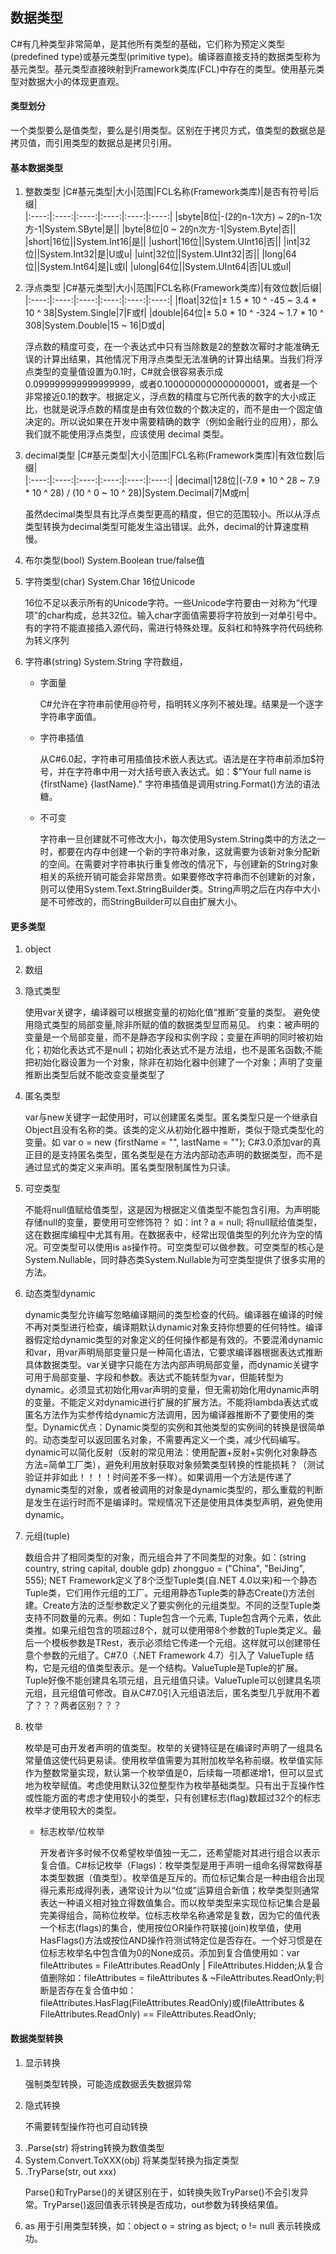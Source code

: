 ## 数据类型

<p>
C#有几种类型非常简单，是其他所有类型的基础，它们称为预定义类型(predefined type)或基元类型(primitive type)。编译器直接支持的数据类型称为基元类型。基元类型直接映射到Framework类库(FCL)中存在的类型。使用基元类型对数据大小的体现更直观。
</p>

#### 类型划分
<p>
一个类型要么是值类型，要么是引用类型。区别在于拷贝方式，值类型的数据总是拷贝值，而引用类型的数据总是拷贝引用。
</p>

#### 基本数据类型  
1. 整数类型
    |C#基元类型|大小|范围|FCL名称(Framework类库)|是否有符号|后缀|    
    |:----:|:----:|:----:|:----:|:----:|:----:|
    |sbyte|8位|-(2的n-1次方) ~ 2的n-1次方-1|System.SByte|是||
    |byte|8位|0 ~ 2的n次方-1|System.Byte|否||
    |short|16位||System.Int16|是||
    |ushort|16位||System.UInt16|否||
    |int|32位||System.Int32|是|U或u|
    |uint|32位||System.UInt32|否||
    |long|64位||System.Int64|是|L或l|
    |ulong|64位||System.UInt64|否|UL或ul|


2. 浮点类型
    |C#基元类型|大小|范围|FCL名称(Framework类库)|有效位数|后缀|    
    |:----:|:----:|:----:|:----:|:----:|:----:|
    |float|32位|± 1.5 * 10 ^ -45 ~ 3.4 * 10 ^ 38|System.Single|7|F或f|
    |double|64位|± 5.0 * 10 ^ -324 ~ 1.7 * 10 ^ 308|System.Double|15 ~ 16|D或d|

    <p>
    浮点数的精度可变，在一个表达式中只有当除数是2的整数次幂时才能准确无误的计算出结果，其他情况下用浮点类型无法准确的计算出结果。当我们将浮点类型的变量值设置为0.1时，C#就会很容易表示成0.099999999999999999，或者0.1000000000000000001，或者是一个非常接近0.1的数字。根据定义，浮点数的精度与它所代表的数字的大小成正比，也就是说浮点数的精度是由有效位数的个数决定的，而不是由一个固定值决定的。所以说如果在开发中需要精确的数字（例如金融行业的应用），那么我们就不能使用浮点类型，应该使用 decimal 类型。
    </p>


3. decimal类型
    |C#基元类型|大小|范围|FCL名称(Framework类库)|有效位数|后缀|    
    |:----:|:----:|:----:|:----:|:----:|:----:|
    |decimal|128位|(-7.9 * 10 ^ 28 ~ 7.9 * 10 ^ 28) / (10 ^ 0 ~ 10 ^ 28)|System.Decimal|7|M或m|

    <p>
    虽然decimal类型具有比浮点类型更高的精度，但它的范围较小。所以从浮点类型转换为decimal类型可能发生溢出错误。此外，decimal的计算速度稍慢。
    </p>

4. 布尔类型(bool) System.Boolean true/false值  

5. 字符类型(char) System.Char 16位Unicode
    <p>
    16位不足以表示所有的Unicode字符。一些Unicode字符要由一对称为“代理项”的char构成，总共32位。输入char字面值需要将字符放到一对单引号中。有的字符不能直接插入源代码，需进行特殊处理。反斜杠和特殊字符代码统称为转义序列
    </p>

6. 字符串(string) System.String 字符数组，
    - 字面量
        <p>
        C#允许在字符串前使用@符号，指明转义序列不被处理。结果是一个逐字字符串字面值。
        </p>
    - 字符串插值
        <p>
        从C#6.0起，字符串可用插值技术嵌人表达式。语法是在字符串前添加$符号，并在字符串中用一对大括号嵌入表达式。如：$"Your full name is {firstName} {lastName}." 字符串插值是调用string.Format()方法的语法糖。
        </p>   
    - 不可变
        <p>
        字符串一旦创建就不可修改大小，每次使用System.String类中的方法之一时，都要在内存中创建一个新的字符串对象，这就需要为该新对象分配新的空间。在需要对字符串执行重复修改的情况下，与创建新的String对象相关的系统开销可能会非常昂贵。如果要修改字符串而不创建新的对象，则可以使用System.Text.StringBuilder类。String声明之后在内存中大小是不可修改的，而StringBuilder可以自由扩展大小。
        </p>
#### 更多类型  
1. object

2. 数组

3. 隐式类型
    <p>
    使用var关键字，编译器可以根据变量的初始化值“推断”变量的类型。
    避免使用隐式类型的局部变量,除非所赋的值的数据类型显而易见。
    约束：被声明的变量是一个局部变量，而不是静态字段和实例字段；变量在声明的同时被初始化；初始化表达式不是null；初始化表达式不是方法组，也不是匿名函数;不能把初始化器设置为一个对象，除非在初始化器中创建了一个对象；声明了变量推断出类型后就不能改变变量类型了
    </p>
4. 匿名类型
    <p>
    var与new关键字一起使用时，可以创建匿名类型。匿名类型只是一个继承自Object且没有名称的类。该类的定义从初始化器中推断，类似于隐式类型化的变量。如 var o = new {firstName = "", lastName = ""}; 
    C#3.0添加var的真正目的是支持匿名类型，匿名类型是在方法内部动态声明的数据类型，而不是通过显式的类定义来声明。匿名类型限制属性为只读。
    </p>
5. 可空类型
    <p>
    不能将null值赋给值类型，这是因为根据定义值类型不能包含引用。为声明能存储null的变量，要使用可空修饰符？ 如：int ? a = null; 将null赋给值类型，这在数据库编程中尤其有用。在数据表中，经常出现值类型的列允许为空的情况。可空类型可以使用is as操作符。可空类型可以做参数。可空类型的核心是System.Nullable<T>，同时静态类System.Nullable为可空类型提供了很多实用的方法。
    </p>
6. 动态类型dynamic
    <p>
    dynamic类型允许编写忽略编译期间的类型检查的代码。编译器在编译的时候不再对类型进行检查，编译期默认dynamic对象支持你想要的任何特性。编译器假定给dynamic类型的对象定义的任何操作都是有效的。不要混淆dynamic和var，用var声明局部变量只是一种简化语法，它要求编译器根据表达式推断具体数据类型。var关键字只能在方法内部声明局部变量，而dynamic关键字可用于局部变量、字段和参数。表达式不能转型为var，但能转型为dynamic。必须显式初始化用var声明的变量，但无需初始化用dynamic声明的变量。不能定义对dynamic进行扩展的扩展方法。不能将lambda表达式或匿名方法作为实参传给dynamic方法调用，因为编译器推断不了要使用的类型。Dynamic优点：Dynamic类型的实例和其他类型的实例间的转换是很简单的。动态类型可以返回匿名对象，不需要再定义一个类，减少代码编写。dynamic可以简化反射（反射的常见用法：使用配置+反射+实例化对象静态方法=简单工厂类），避免利用放射获取对象频繁类型转换的性能损耗？（测试验证并非如此！！！！时间差不多一样）。如果调用一个方法是传递了dynamic类型的对象，或者被调用的对象是dynamic类型的，那么重载的判断是发生在运行时而不是编译时。常规情况下还是使用具体类型声明，避免使用dynamic。
    </p>
7. 元组(tuple)
    <p>
    数组合并了相同类型的对象，而元组合并了不同类型的对象。如：(string country, string capital, double gdp) zhongguo = ("China", "BeiJing", 555); NET Framework定义了8个泛型Tuple类(自.NET 4.0以来)和一个静态Tuple类，它们用作元组的工厂。元组用静态Tuple类的静态Create()方法创建。Create方法的泛型参数定义了要实例化的元组类型。不同的泛型Tuple类支持不同数量的元素。例如：Tuple<TI>包含一个元素, Tuple<T1, T2>包含两个元素，依此类推。如果元组包含的项超过8个，就可以使用带8个参数的Tuple类定义。最后一个模板参数是TRest，表示必须给它传递一个元组。这样就可以创建带任意个参数的元组了。C#7.0（.NET Framework 4.7）引入了 ValueTuple 结构，它是元组的值类型表示。是一个结构。ValueTuple是Tuple的扩展。Tuple好像不能创建具名项元组，且元组值只读。ValueTuple可以创建具名项元组，且元组值可修改。自从C#7.0引入元组语法后，匿名类型几乎就用不着了？？？两者区别？？？
    </p>
8. 枚举
    <p>
    枚举是可由开发者声明的值类型。枚举的关键特征是在编译时声明了一组具名常量值这使代码更易读。使用枚举值需要为其附加枚举名称前缀。枚举值实际作为整数常量实现，默认第一个枚举值是0，后续每一项都递增1，但可以显式地为枚举赋值。考虑使用默认32位整型作为枚举基础类型。只有出于互操作性或性能方面的考虑才使用较小的类型，只有创建标志(flag)数超过32个的标志枚举才使用较大的类型。
    </p>

    - 标志枚举/位枚举
        <p>
        开发者许多时候不仅希望枚举值独一无二，还希望能对其进行组合以表示复合值。C#标记枚举（Flags)：枚举类型是用于声明一组命名得常数得基本类型数据（值类型）。枚举值是互斥的。而位标记集合是一种由组合出现得元素形成得列表，通常设计为以“位或”运算组合新值；枚举类型则通常表达一种语义相对独立得数值集合。而以枚举类型来实现位标记集合是最完美得组合，简称位枚举。位标志枚举名称通常是复数，因为它的值代表一个标志(flags)的集合，使用按位OR操作符联接(join)枚举值，使用HasFlags()方法或按位AND操作符测试特定位是否存在。一个好习惯是在位标志枚举名中包含值为0的None成员。添加到复合值使用如：var fileAttributes = FileAttributes.ReadOnly | FileAttributes.Hidden;从复合值删除如：fileAttributes = fileAttributes & ~FileAttributes.ReadOnly;判断是否存在复合值中如：fileAttributes.HasFlag(FileAttributes.ReadOnly)或(fileAttributes & FileAttributes.ReadOnly) == FileAttributes.ReadOnly;
        </p>

#### 数据类型转换
1. 显示转换
    <p>
    强制类型转换，可能造成数据丢失数据异常
    </p>
2. 隐式转换
    <p>
    不需要转型操作符也可自动转换
    </p>
3. .Parse(str) 将string转换为数值类型
4. System.Convert.ToXXX(obj) 将某类型转换为指定类型
5. .TryParse(str, out xxx) 
    <p>
    Parse()和TryParse()的关键区别在于，如转换失败TryParse()不会引发异常。TryParse()返回值表示转换是否成功，out参数为转换结果值。
    </p>
6. as 用于引用类型转换，如：object o = string as bject; o != null 表示转换成功。









